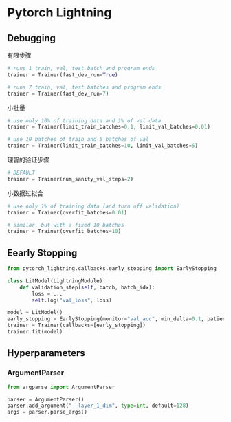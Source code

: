 # Pytorch Lightning

## Debugging

有限步骤

```python
# runs 1 train, val, test batch and program ends
trainer = Trainer(fast_dev_run=True)

# runs 7 train, val, test batches and program ends
trainer = Trainer(fast_dev_run=7)
```

小批量

```python
# use only 10% of training data and 1% of val data
trainer = Trainer(limit_train_batches=0.1, limit_val_batches=0.01)

# use 10 batches of train and 5 batches of val
trainer = Trainer(limit_train_batches=10, limit_val_batches=5)
```

理智的验证步骤

```python
# DEFAULT
trainer = Trainer(num_sanity_val_steps=2)
```

小数据过拟合

```python
# use only 1% of training data (and turn off validation)
trainer = Trainer(overfit_batches=0.01)

# similar, but with a fixed 10 batches
trainer = Trainer(overfit_batches=10)
```

## Eearly Stopping

```python
from pytorch_lightning.callbacks.early_stopping import EarlyStopping

class LitModel(LightningModule):
    def validation_step(self, batch, batch_idx):
        loss = ...
        self.log("val_loss", loss)

model = LitModel()
early_stopping = EarlyStopping(monitor="val_acc", min_delta=0.1, patience=3, verbose=False, mode="max")
trainer = Trainer(callbacks=[early_stopping])
trainer.fit(model)
```

## Hyperparameters

### ArgumentParser

```python
from argparse import ArgumentParser

parser = ArgumentParser()
parser.add_argument("--layer_1_dim", type=int, default=128)
args = parser.parse_args()
```